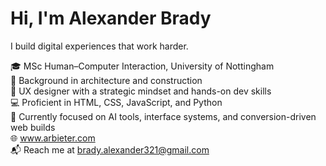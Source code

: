 # Hi, I'm Alexander Brady

I build digital experiences that work harder.

🎓 MSc Human–Computer Interaction, University of Nottingham  
📐 Background in architecture and construction  
🧠 UX designer with a strategic mindset and hands-on dev skills  
💻 Proficient in HTML, CSS, JavaScript, and Python  
🔧 Currently focused on AI tools, interface systems, and conversion-driven web builds  
🌐 www.arbieter.com  
📬 Reach me at brady.alexander321@gmail.com

<!---
AlexanderBrady/AlexanderBrady is a ✨ special ✨ repository because its `README.md` (this file) appears on your GitHub profile.
You can click the Preview link to take a look at your changes.
--->
